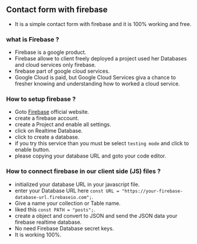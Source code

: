 ## Contact form with firebase
* It is a simple contact form with firebase and it is 100% working and free.

### what is Firebase ?

- Firebase is a google product.
- Firebase allowe to client freely deployed a project used her Databases and cloud services only firebase.
- firebase part of google cloud services.
- Google Cloud is paid, but Google Cloud Services giva a chance to fresher knowing and understanding how to worked a cloud service.

### How to setup firebase ?

- Goto [Firebase]("https://console.firebase.google.com/") official website.
- create a firebase account.
- create a Project and enable all settings.
- click on Realtime Database.
- click to create a database.
- if you try this service than you must be select `testing mode` and click to enable button.
- please copying your database URL and goto your code editor.

### How to connect firebase in our client side (JS) files ?

- initialized your database URL in your javascript file. 
- enter your Database URL here `const URL = "https://your-firebase-database-url.firebaseio.com";`.
- Give a name your collection or Table name.
- liked this `const PATH = "posts";`.
- create a object and convert to JSON and send the JSON data your firebase realtime database.
- No need Firebase Database secret keys.
- It is working 100%.
